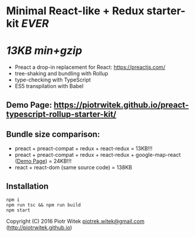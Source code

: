 # Minimal React-like + Redux starter-kit _EVER_
# _13KB min+gzip_
- Preact a drop-in replacement for React: https://preactjs.com/
- tree-shaking and bundling with Rollup
- type-checking with TypeScript
- ES5 transpilation with Babel

## Demo Page: https://piotrwitek.github.io/preact-typescript-rollup-starter-kit/

## Bundle size comparison:
- preact + preact-compat + redux + react-redux = 13KB!!!
- preact + preact-compat + redux + react-redux + google-map-react ([Demo Page](https://piotrwitek.github.io/preact-typescript-rollup-starter-kit/)) = 24KB!!!
- react + react-dom (same source code) = 138KB

## Installation
```
npm i
npm run tsc && npm run build
npm start
```

Copyright (C) 2016 Piotr Witek <piotrek.witek@gmail.com> (http://piotrwitek.github.io)
